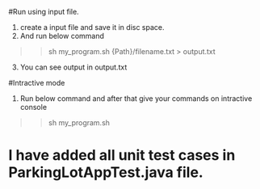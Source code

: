 #Run using input file.
1. create a input file and save it in disc space. 
2. And run below command

>> sh my_program.sh {Path}/filename.txt > output.txt

3. You can see output in output.txt

#Intractive mode
1. Run below command and after that give your commands on intractive console

>> sh my_program.sh

# I have added all unit test cases in ParkingLotAppTest.java file.
